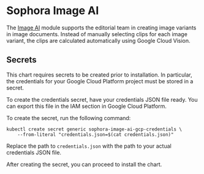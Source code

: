 # Sophora Image AI

The [Image AI] module supports the editorial team in creating image variants in image documents.
Instead of manually selecting clips for each image variant, the clips are calculated automatically
using Google Cloud Vision.

## Secrets

This chart requires secrets to be created prior to installation. In particular, the credentials for
your Google Cloud Platform project must be stored in a secret.

To create the credentials secret, have your credentials JSON file ready. You can export this file
in the IAM section in Google Cloud Platform.

To create the secret, run the following command:

```
kubectl create secret generic sophora-image-ai-gcp-credentials \
	--from-literal "credentials.json=$(cat credentials.json)"
```

Replace the path to `credentials.json` with the path to your actual credentials JSON file.

After creating the secret, you can proceed to install the chart.



[Image AI]: https://subshell.com/sophora/modules/sophora-image-ai100.html
